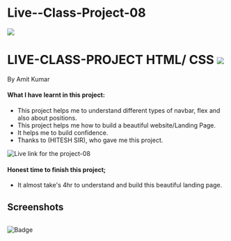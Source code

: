 # Live--Class-Project-08



![]("")
# LIVE-CLASS-PROJECT HTML/ CSS ![]("")
By Amit Kumar

#### What I have learnt in this project:
- This project helps me to understand different types of navbar, flex and also about positions.
- This project helps me how to build a beautiful website/Landing Page.
- It helps me to build confidence.
- Thanks to (HITESH SIR), who gave me this project.

![Live link for the project-08]()
#### Honest time to finish this project;
- It almost take's 4hr to understand and build this beautiful landing page.
 ## Screenshots
 ![]()
 












![Badge](https://img.shields.io/badge/Project---08-orange)







